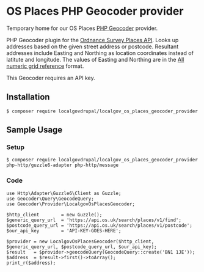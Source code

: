 # OS Places PHP Geocoder provider
Temporary home for our OS Places [PHP Geocoder](https://geocoder-php.org/) provider.

PHP Geocoder plugin for the [Ordnance Survey Places API](https://osdatahub.os.uk/docs/places/overview).  Looks up addresses based on the given street address or postcode.  Resultant addresses include Easting and Northing as location coordinates instead of latitute and longitude.  The values of Easting and Northing are in the [All numeric grid reference](https://en.wikipedia.org/wiki/Ordnance_Survey_National_Grid#All-numeric_grid_references) format.

This Geocoder requires an API key.

## Installation
```
$ composer require localgovdrupal/localgov_os_places_geocoder_provider
```

## Sample Usage
### Setup
```
$ composer require localgovdrupal/localgov_os_places_geocoder_provider php-http/guzzle6-adapter php-http/message
```

### Code
```
use Http\Adapter\Guzzle6\Client as Guzzle;
use Geocoder\Query\GeocodeQuery;
use Geocoder\Provider\LocalgovOsPlacesGeocoder;

$http_client        = new Guzzle();
$generic_query_url  = 'https://api.os.uk/search/places/v1/find';
$postcode_query_url = 'https://api.os.uk/search/places/v1/postcode';
$our_api_key        = 'API-KEY-GOES-HERE';

$provider = new LocalgovOsPlacesGeocoder($http_client, $generic_query_url, $postcode_query_url, $our_api_key);
$result   = $provider->geocodeQuery(GeocodeQuery::create('BN1 1JE'));
$address  = $result->first()->toArray();
print_r($address);
```
